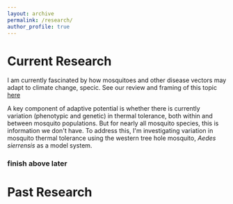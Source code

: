 ```yaml
---
layout: archive
permalink: /research/
author_profile: true
---
```


# Current Research # 

I am currently fascinated by how mosquitoes and other disease vectors may adapt to climate change, specic. See our review and framing of this topic [here](https://elifesciences.org/articles/69630) 

A key component of adaptive potential is whether there is currently variation (phenotypic and genetic) in thermal tolerance, both within and between mosquito populations. But for nearly all mosquito species, this is information we don't have. To address this, I'm investigating variation in mosquito thermal tolerance using the western tree hole mosquito, *Aedes sierrensis* as a model system. 

### finish above later ### 



# Past Research # 



